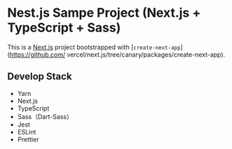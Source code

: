 # Nest.js Sampe Project (Next.js + TypeScript + Sass)

This is a [Next.js](https://nextjs.org/) project bootstrapped with [`create-next-app`](https://github.com/
vercel/next.js/tree/canary/packages/create-next-app).

## Develop Stack

- Yarn
- Next.js
- TypeScript
- Sass（Dart-Sass）
- Jest
- ESLint
- Prettier
